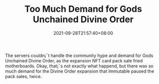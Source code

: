 ﻿---
title: "Too Much Demand for Gods Unchained Divine Order"
date: 2021-09-28T21:57:40+08:00
lastmod: 2021-09-28T16:45:40+08:00
draft: false
authors: ["Tiffany"]
description: "The servers couldn¡¯t handle the community hype and demand for Gods Unchained Divine Order, as the expansion NFT card pack sale fried motherboards. Okay, that¡¯s not exactly what happend, but there was so much demand for the Divine Order expansion that Immutable paused the pack sales, twice."
featuredImage: "too-much-demand-for-gods-unchained-divine-order.png"
tags: ["Virtual World","Play to Earn"]
categories: ["news"]
news: ["Virtual World"]
weight: 
lightgallery: true
pinned: false
recommend: false
recommend1: false
---

The servers couldn¡¯t handle the community hype and demand for Gods Unchained Divine Order, as the expansion NFT card pack sale fried motherboards. Okay, that¡¯s not exactly what happend, but there was so much demand for the Divine Order expansion that Immutable paused the pack sales, twice.

<!--more-->

